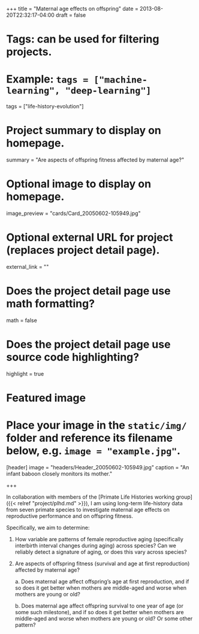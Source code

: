 +++
title = "Maternal age effects on offspring"
date = 2013-08-20T22:32:17-04:00
draft = false

# Tags: can be used for filtering projects.
# Example: `tags = ["machine-learning", "deep-learning"]`
tags = ["life-history-evolution"]

# Project summary to display on homepage.
summary = "Are aspects of offspring fitness affected by maternal age?"

# Optional image to display on homepage.
image_preview = "cards/Card_20050602-105949.jpg"

# Optional external URL for project (replaces project detail page).
external_link = ""

# Does the project detail page use math formatting?
math = false

# Does the project detail page use source code highlighting?
highlight = true

# Featured image
# Place your image in the `static/img/` folder and reference its filename below, e.g. `image = "example.jpg"`.
[header]
image = "headers/Header_20050602-105949.jpg"
caption = "An infant baboon closely monitors its mother."

+++

In collaboration with members of the [Primate Life Histories working group]({{< relref "project/plhd.md" >}}), I am using long-term life-history data from seven primate species to investigate maternal age effects on reproductive performance and on offspring fitness.

Specifically, we aim to determine:

1. How variable are patterns of female reproductive aging (specifically interbirth interval changes during aging) across species? Can we reliably detect a signature of aging, or does this vary across species?

2. Are aspects of offspring fitness (survival and age at first reproduction) affected by maternal age?

    a. Does maternal age affect offspring’s age at first reproduction, and if so does it get better when mothers are middle-aged and worse when mothers are young or old?

    b. Does maternal age affect offspring survival to one year of age (or some such milestone), and if so does it get better when mothers are middle-aged and worse when mothers are young or old? Or some other pattern?
